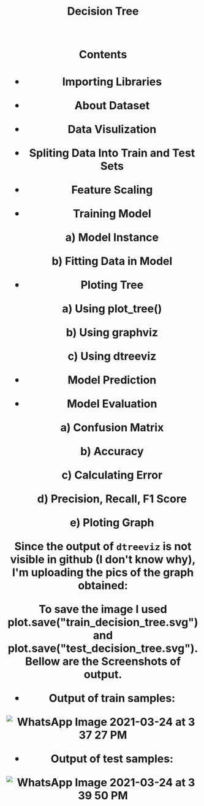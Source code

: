 # <h1 align = 'center'> <b> Decision Tree <b> <h1>
  
#### **Contents**

* Importing Libraries
* About Dataset
* Data Visulization
* Spliting Data Into Train and Test Sets
* Feature Scaling
* Training Model

    a) Model Instance
    
    b) Fitting Data in Model
    
* Ploting Tree

    a) Using plot_tree()
    
    b) Using graphviz
    
    c) Using dtreeviz
    
* Model Prediction
* Model Evaluation

    a) Confusion Matrix
    
    b) Accuracy

    c) Calculating Error

    d) Precision, Recall, F1 Score

    e) Ploting Graph

Since the output of `dtreeviz` is not visible in github (I don't know why), I'm uploading the pics of the graph obtained:

To save the image I used **plot.save("train_decision_tree.svg")** and **plot.save("test_decision_tree.svg")**. Bellow are the Screenshots of output.

- Output of **train** samples:

![WhatsApp Image 2021-03-24 at 3 37 27 PM](https://user-images.githubusercontent.com/62256509/112292253-e9d63c00-8cb6-11eb-9981-4f27121ede81.jpeg)

- Output of **test** samples:

![WhatsApp Image 2021-03-24 at 3 39 50 PM](https://user-images.githubusercontent.com/62256509/112292573-3a4d9980-8cb7-11eb-9058-78b487d2694a.jpeg)
